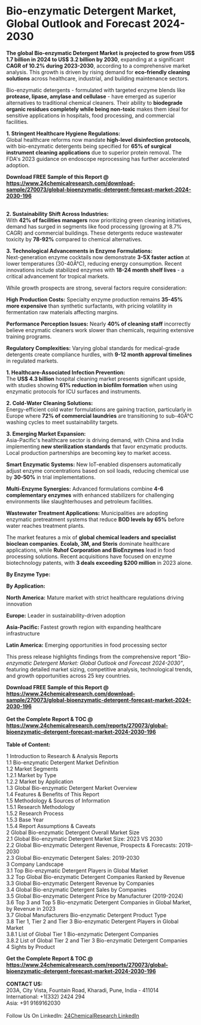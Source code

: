 <h1>Bio-enzymatic Detergent Market, Global Outlook and Forecast 2024-2030</h1><p><strong>The global Bio-enzymatic Detergent Market is projected to grow from US$ 1.7 billion in 2024 to US$ 3.2 billion by 2030</strong>, expanding at a significant <strong>CAGR of 10.2% during 2023-2030</strong>, according to a comprehensive market analysis. This growth is driven by rising demand for <strong>eco-friendly cleaning solutions</strong> across healthcare, industrial, and building maintenance sectors.</p><p>Bio-enzymatic detergents - formulated with targeted enzyme blends like <strong>protease, lipase, amylase and cellulase</strong> - have emerged as superior alternatives to traditional chemical cleaners. Their ability to <strong>biodegrade organic residues completely while being non-toxic</strong> makes them ideal for sensitive applications in hospitals, food processing, and commercial facilities.</p><p><strong>1. Stringent Healthcare Hygiene Regulations:</strong><br>
Global healthcare reforms now mandate <strong>high-level disinfection protocols</strong>, with bio-enzymatic detergents being specified for <strong>65% of surgical instrument cleaning applications</strong> due to superior protein removal. The FDA's 2023 guidance on endoscope reprocessing has further accelerated adoption.</p><div><b>Download FREE Sample of this Report @ 
            <a href="https://www.24chemicalresearch.com/download-sample/270073/global-bioenzymatic-detergent-forecast-market-2024-2030-196">
            https://www.24chemicalresearch.com/download-sample/270073/global-bioenzymatic-detergent-forecast-market-2024-2030-196</a></b></div><br><p><strong>2. Sustainability Shift Across Industries:</strong><br>
With <strong>42% of facilities managers</strong> now prioritizing green cleaning initiatives, demand has surged in segments like food processing (growing at 8.7% CAGR) and commercial buildings. These detergents reduce wastewater toxicity by <strong>78-92%</strong> compared to chemical alternatives.</p><p><strong>3. Technological Advancements in Enzyme Formulations:</strong><br>
Next-generation enzyme cocktails now demonstrate <strong>3-5X faster action</strong> at lower temperatures (30-40Â°C), reducing energy consumption. Recent innovations include stabilized enzymes with <strong>18-24 month shelf lives</strong> - a critical advancement for tropical markets.</p><p>While growth prospects are strong, several factors require consideration:</p><p><strong>High Production Costs:</strong> Specialty enzyme production remains <strong>35-45% more expensive</strong> than synthetic surfactants, with pricing volatility in fermentation raw materials affecting margins.</p><p><strong>Performance Perception Issues:</strong> Nearly <strong>40% of cleaning staff</strong> incorrectly believe enzymatic cleaners work slower than chemicals, requiring extensive training programs.</p><p><strong>Regulatory Complexities:</strong> Varying global standards for medical-grade detergents create compliance hurdles, with <strong>9-12 month approval timelines</strong> in regulated markets.</p><p><strong>1. Healthcare-Associated Infection Prevention:</strong><br>
The <strong>US$ 4.3 billion</strong> hospital cleaning market presents significant upside, with studies showing <strong>61% reduction in biofilm formation</strong> when using enzymatic protocols for ICU surfaces and instruments.</p><p><strong>2. Cold-Water Cleaning Solutions:</strong><br>
Energy-efficient cold water formulations are gaining traction, particularly in Europe where <strong>72% of commercial laundries</strong> are transitioning to sub-40Â°C washing cycles to meet sustainability targets.</p><p><strong>3. Emerging Market Expansion:</strong><br>
Asia-Pacific's healthcare sector is driving demand, with China and India implementing <strong>new sterilization standards</strong> that favor enzymatic products. Local production partnerships are becoming key to market access.</p><p><strong>Smart Enzymatic Systems:</strong> New IoT-enabled dispensers automatically adjust enzyme concentrations based on soil loads, reducing chemical use by <strong>30-50%</strong> in trial implementations.</p><p><strong>Multi-Enzyme Synergies:</strong> Advanced formulations combine <strong>4-6 complementary enzymes</strong> with enhanced stabilizers for challenging environments like slaughterhouses and petroleum facilities.</p><p><strong>Wastewater Treatment Applications:</strong> Municipalities are adopting enzymatic pretreatment systems that reduce <strong>BOD levels by 65%</strong> before water reaches treatment plants.</p><p>The market features a mix of <strong>global chemical leaders and specialist bioclean companies</strong>. <strong>Ecolab, 3M, and Steris</strong> dominate healthcare applications, while <strong>Ruhof Corporation and BioEnzymes</strong> lead in food processing solutions. Recent acquisitions have focused on enzyme biotechnology patents, with <strong>3 deals exceeding $200 million</strong> in 2023 alone.</p><p><strong>By Enzyme Type:</strong></p><p><strong>By Application:</strong></p><p><strong>North America:</strong> Mature market with strict healthcare regulations driving innovation</p><p><strong>Europe:</strong> Leader in sustainability-driven adoption</p><p><strong>Asia-Pacific:</strong> Fastest growth region with expanding healthcare infrastructure</p><p><strong>Latin America:</strong> Emerging opportunities in food processing sector</p><p>This press release highlights findings from the comprehensive report <em>"Bio-enzymatic Detergent Market: Global Outlook and Forecast 2024-2030"</em>, featuring detailed market sizing, competitive analysis, technological trends, and growth opportunities across 25 key countries.</p><div><b>Download FREE Sample of this Report @ 
            <a href="https://www.24chemicalresearch.com/download-sample/270073/global-bioenzymatic-detergent-forecast-market-2024-2030-196">
            https://www.24chemicalresearch.com/download-sample/270073/global-bioenzymatic-detergent-forecast-market-2024-2030-196</a></b></div><br><div><b>Get the Complete Report & TOC @ 
            <a href="https://www.24chemicalresearch.com/reports/270073/global-bioenzymatic-detergent-forecast-market-2024-2030-196">
            https://www.24chemicalresearch.com/reports/270073/global-bioenzymatic-detergent-forecast-market-2024-2030-196</a></b></div><br>
            <b>Table of Content:</b><p>1 Introduction to Research & Analysis Reports<br />
    1.1 Bio-enzymatic Detergent Market Definition<br />
    1.2 Market Segments<br />
        1.2.1 Market by Type<br />
        1.2.2 Market by Application<br />
    1.3 Global Bio-enzymatic Detergent Market Overview<br />
    1.4 Features & Benefits of This Report<br />
    1.5 Methodology & Sources of Information<br />
        1.5.1 Research Methodology<br />
        1.5.2 Research Process<br />
        1.5.3 Base Year<br />
        1.5.4 Report Assumptions & Caveats<br />
2 Global Bio-enzymatic Detergent Overall Market Size<br />
    2.1 Global Bio-enzymatic Detergent Market Size: 2023 VS 2030<br />
    2.2 Global Bio-enzymatic Detergent Revenue, Prospects & Forecasts: 2019-2030<br />
    2.3 Global Bio-enzymatic Detergent Sales: 2019-2030<br />
3 Company Landscape<br />
    3.1 Top Bio-enzymatic Detergent Players in Global Market<br />
    3.2 Top Global Bio-enzymatic Detergent Companies Ranked by Revenue<br />
    3.3 Global Bio-enzymatic Detergent Revenue by Companies<br />
    3.4 Global Bio-enzymatic Detergent Sales by Companies<br />
    3.5 Global Bio-enzymatic Detergent Price by Manufacturer (2019-2024)<br />
    3.6 Top 3 and Top 5 Bio-enzymatic Detergent Companies in Global Market, by Revenue in 2023<br />
    3.7 Global Manufacturers Bio-enzymatic Detergent Product Type<br />
    3.8 Tier 1, Tier 2 and Tier 3 Bio-enzymatic Detergent Players in Global Market<br />
        3.8.1 List of Global Tier 1 Bio-enzymatic Detergent Companies<br />
        3.8.2 List of Global Tier 2 and Tier 3 Bio-enzymatic Detergent Companies<br />
4 Sights by Product</p><div><b>Get the Complete Report & TOC @ 
            <a href="https://www.24chemicalresearch.com/reports/270073/global-bioenzymatic-detergent-forecast-market-2024-2030-196">
            https://www.24chemicalresearch.com/reports/270073/global-bioenzymatic-detergent-forecast-market-2024-2030-196</a></b></div><br><b>CONTACT US:</b><br>
            203A, City Vista, Fountain Road, Kharadi, Pune, India - 411014<br>
            International: +1(332) 2424 294<br>
            Asia: +91 9169162030 <br><br>
            Follow Us On LinkedIn: <a href="https://www.linkedin.com/company/24chemicalresearch/">24ChemicalResearch LinkedIn</a>